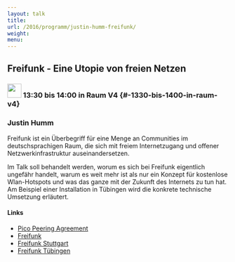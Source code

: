 ```yaml
---
layout: talk
title:
url: /2016/programm/justin-humm-freifunk/
weight:
menu:
---
```

## Freifunk - Eine Utopie von freien Netzen

### <img height = "32" src="../../../images/talk.svg"> 13:30 bis 14:00 in Raum V4 {#-1330-bis-1400-in-raum-v4}

### Justin Humm

Freifunk ist ein Überbegriff für eine Menge an Communities im deutschsprachigen Raum, die sich mit freiem Internetzugang und offener Netzwerkinfrastruktur auseinandersetzen.

Im Talk soll behandelt werden, worum es sich bei Freifunk eigentlich ungefähr handelt, warum es weit mehr ist als nur ein Konzept für kostenlose Wlan-Hotspots und was das ganze mit der Zukunft des Internets zu tun hat. Am Beispiel einer Installation in Tübingen wird die konkrete technische Umsetzung erläutert.

#### Links

* [Pico Peering Agreement](http://www.picopeer.net/PPA-de.shtml)
* [Freifunk](https://freifunk.net/)
* [Freifunk Stuttgart](http://freifunk-stuttgart.de/)
* [Freifunk Tübingen](http://www.freifunk-tuebingen.de/)
